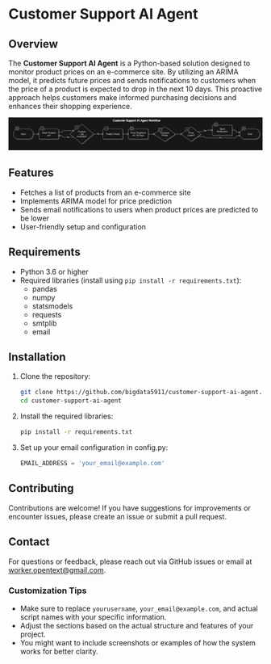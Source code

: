 # Customer Support AI Agent  

## Overview  

The **Customer Support AI Agent** is a Python-based solution designed to monitor product prices on an e-commerce site. By utilizing an ARIMA model, it predicts future prices and sends notifications to customers when the price of a product is expected to drop in the next 10 days. This proactive approach helps customers make informed purchasing decisions and enhances their shopping experience.  

![Workflow Diagram](https://github.com/BigData5911/customer-support-ai-agent/blob/main/customer-ai-agent-workflow.png)  

## Features  

- Fetches a list of products from an e-commerce site  
- Implements ARIMA model for price prediction  
- Sends email notifications to users when product prices are predicted to be lower  
- User-friendly setup and configuration  

## Requirements  

- Python 3.6 or higher  
- Required libraries (install using `pip install -r requirements.txt`):  
  - pandas  
  - numpy  
  - statsmodels  
  - requests  
  - smtplib  
  - email  

## Installation  

1. Clone the repository:  

   ```bash  
   git clone https://github.com/bigdata5911/customer-support-ai-agent.git  
   cd customer-support-ai-agent
2. Install the required libraries:
   ```bash
   pip install -r requirements.txt  
   ```
3. Set up your email configuration in config.py:
    ```python
    EMAIL_ADDRESS = 'your_email@example.com'
    ```

## Contributing
Contributions are welcome! If you have suggestions for improvements or encounter issues, please create an issue or submit a pull request.

## Contact
For questions or feedback, please reach out via GitHub issues or email at worker.opentext@gmail.com.


### Customization Tips  
- Make sure to replace `yourusername`, `your_email@example.com`, and actual script names with your specific information.  
- Adjust the sections based on the actual structure and features of your project.   
- You might want to include screenshots or examples of how the system works for better clarity.
